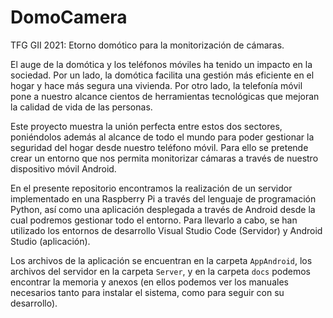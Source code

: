 # DomoCamera
TFG GII 2021: Etorno domótico para la monitorización de cámaras.

El auge de la domótica y los teléfonos móviles ha tenido un impacto en la sociedad. Por un lado, la domótica facilita una gestión más eficiente en el hogar y hace más segura una vivienda. Por otro lado, la telefonía móvil pone a nuestro alcance cientos de herramientas tecnológicas que mejoran la calidad de vida de las personas. 

Este proyecto muestra la unión perfecta entre estos dos sectores, poniéndolos además al alcance de todo el mundo para poder gestionar la seguridad del hogar desde nuestro teléfono móvil. Para ello se pretende crear un entorno que nos permita monitorizar cámaras a través de nuestro dispositivo móvil Android.

En el presente repositorio encontramos la realización de un servidor implementado en una Raspberry Pi a través del lenguaje de programación Python, así como una aplicación desplegada a través de Android desde la cual podremos gestionar todo el entorno. Para llevarlo a cabo, se han utilizado los entornos de desarrollo Visual Studio Code (Servidor) y Android Studio (aplicación).

Los archivos de la aplicación se encuentran en la carpeta `AppAndroid`, los archivos del servidor en la carpeta `Server`, y en la carpeta `docs` podemos encontrar la memoria y anexos (en ellos podemos ver los manuales necesarios tanto para instalar el sistema, como para seguir con su desarrollo).
